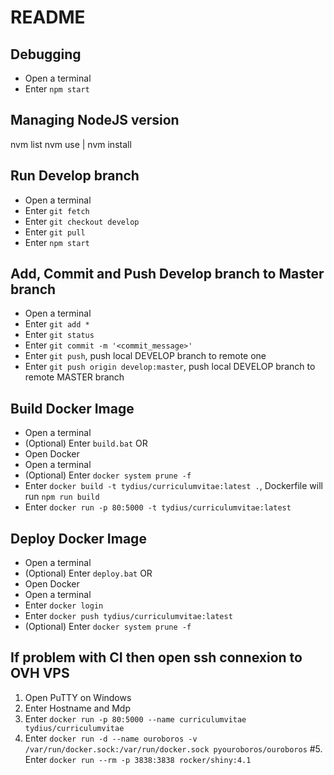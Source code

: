 # README

## Debugging
- Open a terminal
- Enter `npm start`

## Managing NodeJS version

nvm list
nvm use <v> | nvm install <v>

## Run Develop branch

- Open a terminal
- Enter `git fetch`
- Enter `git checkout develop`
- Enter `git pull`
- Enter `npm start`

## Add, Commit and Push Develop branch to Master branch

- Open a terminal
- Enter `git add *`
- Enter `git status`
- Enter `git commit -m '<commit_message>'`
- Enter `git push`, push local DEVELOP branch to remote one
- Enter `git push origin develop:master`, push local DEVELOP branch to remote MASTER branch

## Build Docker Image
- Open a terminal
- (Optional) Enter `build.bat`
OR
- Open Docker
- Open a terminal
- (Optional) Enter `docker system prune -f`
- Enter `docker build -t tydius/curriculumvitae:latest .`, Dockerfile will run `npm run build`
- Enter `docker run -p 80:5000 -t tydius/curriculumvitae:latest`

## Deploy Docker Image
- Open a terminal
- (Optional) Enter `deploy.bat`
OR
- Open Docker
- Open a terminal
- Enter `docker login`
- Enter `docker push tydius/curriculumvitae:latest`
- (Optional) Enter `docker system prune -f`

## If problem with CI then open ssh connexion to OVH VPS

1. Open PuTTY on Windows
2. Enter Hostname and Mdp
3. Enter `docker run -p 80:5000 --name curriculumvitae tydius/curriculumvitae`
4. Enter `docker run -d --name ouroboros -v /var/run/docker.sock:/var/run/docker.sock pyouroboros/ouroboros`
#5. Enter `docker run --rm -p 3838:3838 rocker/shiny:4.1`